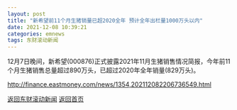 ```yaml
---
layout: post
title: "新希望前11个月生猪销量已超2020全年 预计全年出栏量1000万头以内"
date: 2021-12-08 10:39:21
categories: emnews
tags: 东财滚动新闻
---
```


12月7日晚间，新希望(000876)正式披露2021年11月生猪销售情况简报，今年前11个月生猪销售总量超过890万头，已超过2020年全年销量(829万头)。

<http://finance.eastmoney.com/news/1354,202112082206736549.html>

[返回东财滚动新闻](//finews.zning.me/emnews/)
[返回首页](//finews.zning.me/)